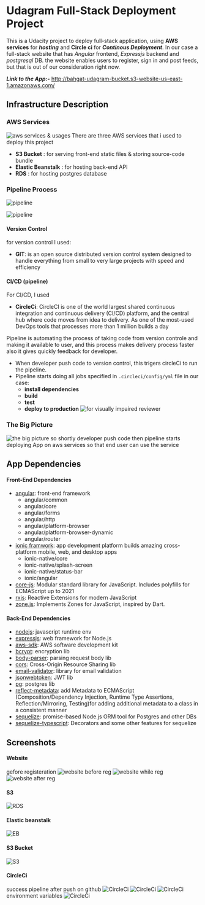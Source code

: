 # Udagram Full-Stack Deployment Project
This is a Udacity project to deploy full-stack application, using **AWS services** for ***hosting*** and **Circle ci** for ***Continous Deployment***.
In our case a full-stack website that has *Angular* frontend, *Expressjs* backend and *postgresql* DB.
the website enables users to register, sign in and post feeds, but that is out of our consideration right now.

***Link to the App:-***
http://bahgat-udagram-bucket.s3-website-us-east-1.amazonaws.com/


## Infrastructure Description
### AWS Services
![aws services & usages](./SCREENSHOTS/D-AWS-services-usages.png)
There are three AWS services that i used to deploy this project
- **S3 Bucket** : for serving front-end static files & storing source-code bundle
- **Elastic Beanstalk** : for hosting back-end API
- **RDS** : for hosting postgres database

### Pipeline Process
![pipeline](./SCREENSHOTS/D-pipeline.png)

![pipeline](../SCREENSHOTS/D-pipeline.png)

#### Version Control
for version control I used: 
- **GIT**: is an open source distributed version control system designed to handle everything from small to very large projects with speed and efficiency

#### CI/CD (pipeline)
For CI/CD, I used 
- **CircleCi**: CircleCI is one of the world largest shared continuous integration and continuous delivery (CI/CD) platform, and the central hub where code moves from idea to delivery. As one of the most-used DevOps tools that processes more than 1 million builds a day

Pipeline is automating the process of taking code from version controle and making it available to user, and this process makes delivery process faster also it gives quickly feedback for developer.
- When developer push code to version control, this trigers circleCi to run the pipeline.
- Pipeline starts doing all jobs specified in ```.circleci/config/yml``` file in our case: 
  - **install dependencies**
  - **build** 
  - **test**
  - **deploy to production**
  ![for visually impaired reviewer](./SCREENSHOTS/pipeline-steps.png)
### The Big Picture
![the big picture](./SCREENSHOTS/D-the-big-picture.png)
so shortly developer push code then pipeline starts deploying App on aws services so that end user can use the service


## App Dependencies
#### Front-End Dependencies
- [angular](https://angular.io/): front-end framework
  - angular/common
  - angular/core
  - angular/forms
  - angular/http
  - angular/platform-browser
  - angular/platform-browser-dynamic
  - angular/router
- [ionic framwork](https://ionicframework.com/): app development platform builds amazing cross-platform mobile, web, and desktop apps 
  - ionic-native/core
  - ionic-native/splash-screen
  - ionic-native/status-bar
  - ionic/angular
- [core-js](https://www.npmjs.com/package/core-js): Modular standard library for JavaScript. Includes polyfills for ECMAScript up to 2021
- [rxjs](https://www.npmjs.com/package/rxjs): Reactive Extensions for modern JavaScript
- [zone.js](https://www.npmjs.com/package/zone.js): Implements Zones for JavaScript, inspired by Dart.

#### Back-End Dependencies
- [nodejs](https://nodejs.org/): javascript runtime env
- [expressjs](https://expressjs.com/): web framework for Node.js
- [aws-sdk](https://www.npmjs.com/package/aws-sdk): AWS software development kit
- [bcrypt](https://www.npmjs.com/package/bcrypt): encryption lib
- [body-parser](https://www.npmjs.com/package/body-parser): parsing request body lib
- [cors](https://www.npmjs.com/package/cors): Cross-Origin Resource Sharing lib
- [email-validator](https://www.npmjs.com/package/email-validator): library for email validation
- [jsonwebtoken](https://www.npmjs.com/package/jsonwebtoken): JWT lib
- [pg](https://www.npmjs.com/package/pg): postgres lib
- [reflect-metadata](https://www.npmjs.com/package/reflect-metadata): add Metadata to ECMAScript (Composition/Dependency Injection, Runtime Type Assertions, Reflection/Mirroring, Testing)for adding additional metadata to a class in a consistent manner
- [sequelize](https://www.npmjs.com/package/sequelize): promise-based Node.js ORM tool for Postgres and other DBs
- [sequelize-typescript](https://www.npmjs.com/package/sequelize-typescript): Decorators and some other features for sequelize


## Screenshots
#### Website
gefore registeration
![website before reg](SCREENSHOTS/website-before-register.png)
![website while reg](SCREENSHOTS/website-while-register.png)
![website after reg](SCREENSHOTS/website-after-register.png)
#### S3
![RDS](SCREENSHOTS/RDS.png)
#### Elastic beanstalk
![EB](SCREENSHOTS/EB.png)
#### S3 Bucket
![S3](SCREENSHOTS/S3.png)

#### CircleCi
success pipeline after push on github
![CircleCi](SCREENSHOTS/circleci-1.png)
![CircleCi](SCREENSHOTS/circleci-2.png)
![CircleCi](SCREENSHOTS/circleci-3.png)
environment variables
![CircleCi](SCREENSHOTS/circleci-environment-variables.png)








